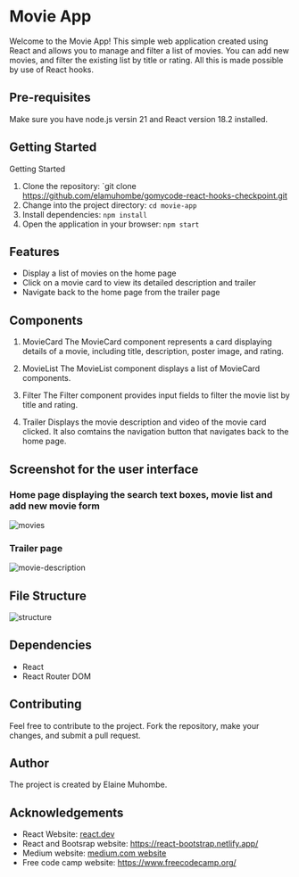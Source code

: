 # Movie App

Welcome to the Movie App! This simple web application created using React and allows you to manage and filter a list of movies. You can add new movies, and filter the existing list by title or rating. All this is made possible by use of React hooks.

## Pre-requisites
Make sure you have node.js versin 21 and React version 18.2 installed.

## Getting Started

Getting Started

1. Clone the repository: `git clone https://github.com/elamuhombe/gomycode-react-hooks-checkpoint.git
2. Change into the project directory: `cd movie-app`
3. Install dependencies: `npm install`
4. Open the application in your browser: `npm start`


## Features
- Display a list of movies on the home page
- Click on a movie card to view its detailed description and trailer
- Navigate back to the home page from the trailer page

## Components
1. MovieCard
The MovieCard component represents a card displaying details of a movie, including title, description, poster image, and rating.

2. MovieList
The MovieList component displays a list of MovieCard components.

3. Filter
The Filter component provides input fields to filter the movie list by title and rating.

4. Trailer
Displays the movie description and video of the movie card clicked.
It also comtains the navigation button that navigates back to the home page.

## Screenshot for the user interface
### Home page displaying the search text boxes, movie list and add new movie form
![movies](https://github.com/elamuhombe/gomycode-react-hooks-checkpoint/assets/10416177/8a3717b6-b160-4c7a-a490-962cfb850d45)

### Trailer page
![movie-description](https://github.com/elamuhombe/gomycode-react-hooks-checkpoint/assets/10416177/83ad7d34-b2a9-4ef1-8e15-b5b65d28b167)



## File Structure
![structure](https://github.com/elamuhombe/gomycode-react-hooks-checkpoint/assets/10416177/301b4446-7f7a-4239-99dd-0cf835a6623f)


## Dependencies

- React
- React Router DOM

## Contributing
Feel free to contribute to the project. Fork the repository, make your changes, and submit a pull request.

## Author
The project is created by Elaine Muhombe.

## Acknowledgements
- React Website: [react.dev](https://react.dev/)
- React and Bootsrap website: https://react-bootstrap.netlify.app/
- Medium website: [medium.com website](https://medium.com/)
- Free code camp website: https://www.freecodecamp.org/

